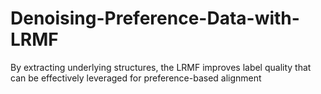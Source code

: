 # Denoising-Preference-Data-with-LRMF
By extracting underlying structures, the LRMF improves label quality that can be effectively leveraged for preference-based alignment

